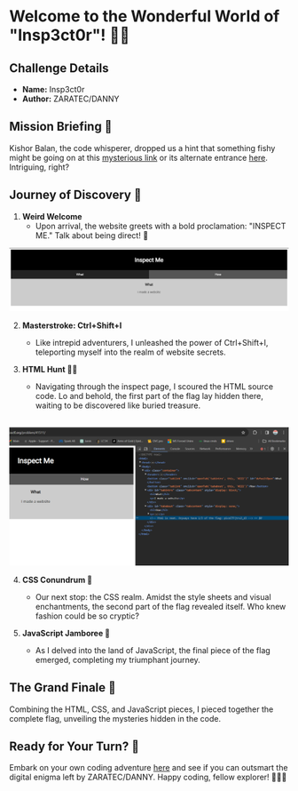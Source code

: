 # Welcome to the Wonderful World of "Insp3ct0r"! 🕵️‍♂️

## Challenge Details

- **Name:** Insp3ct0r
- **Author:** ZARATEC/DANNY

## Mission Briefing 🚀

Kishor Balan, the code whisperer, dropped us a hint that something fishy might be going on at this [mysterious link](https://jupiter.challenges.picoctf.org/problem/41511/) or its alternate entrance [here](http://jupiter.challenges.picoctf.org:41511). Intriguing, right?

## Journey of Discovery 🧭

1. **Weird Welcome**
   - Upon arrival, the website greets with a bold proclamation: "INSPECT ME." Talk about being direct! 🤔
<img src="https://github.com/emareeeb/picoCTF-writeups/blob/main/Web_Exploitation/Insp3ct0r/inspector_homepage.png?raw=true" alt="homepage-img"/>


2. **Masterstroke: Ctrl+Shift+I**
   - Like intrepid adventurers, I unleashed the power of Ctrl+Shift+I, teleporting myself into the realm of website secrets.

3. **HTML Hunt 🕵️‍♀️**
   - Navigating through the inspect page, I scoured the HTML source code. Lo and behold, the first part of the flag lay hidden there, waiting to be discovered like buried treasure.<br><br>
<img src="https://github.com/emareeeb/picoCTF-writeups/blob/main/Web_Exploitation/Insp3ct0r/html-inspect-page.png?raw=true" alt="html-inspect-flag">

4. **CSS Conundrum 🎨**
   - Our next stop: the CSS realm. Amidst the style sheets and visual enchantments, the second part of the flag revealed itself. Who knew fashion could be so cryptic?

5. **JavaScript Jamboree 🚀**
   - As I delved into the land of JavaScript, the final piece of the flag emerged, completing my triumphant journey.

## The Grand Finale 🚩

Combining the HTML, CSS, and JavaScript pieces, I pieced together the complete flag, unveiling the mysteries hidden in the code.

## Ready for Your Turn? 🎉

Embark on your own coding adventure [here](https://jupiter.challenges.picoctf.org/problem/41511/) and see if you can outsmart the digital enigma left by ZARATEC/DANNY. Happy coding, fellow explorer! 🚀🏴‍☠️
